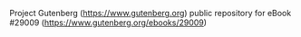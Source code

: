 Project Gutenberg (https://www.gutenberg.org) public repository for eBook #29009 (https://www.gutenberg.org/ebooks/29009)
